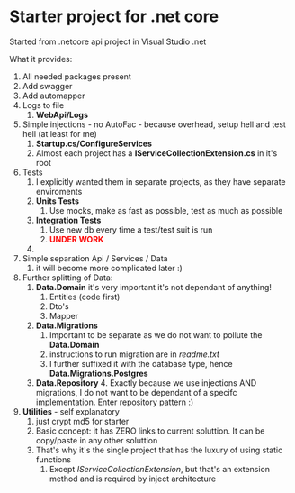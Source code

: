 # Starter project for .net core

Started from .netcore api project in Visual Studio .net

What it provides:
1. All needed packages present
1. Add swagger
1. Add automapper
1. Logs to file
   1. **WebApi/Logs**
1. Simple injections - no AutoFac - because overhead, setup hell and test hell (at least for me)
   1. **Startup.cs/ConfigureServices**
   1. Almost each project has a **IServiceCollectionExtension.cs** in it's root
1. Tests
   1. I explicitly wanted them in separate projects, as they have separate enviroments 
   1. **Units Tests**
      1. Use mocks, make as fast as possible, test as much as possible
   3. **Integration Tests**
      1. Use new db every time a test/test suit is run
      1. <span style="color:red">**UNDER WORK**</span>
   1. 
1. Simple separation Api / Services / Data
   1. it will become more complicated later :)
1. Further splitting of Data:
   1. **Data.Domain** it's very important it's not dependant of anything!
      1. Entities (code first)
      2. Dto's
      3. Mapper
   1. **Data.Migrations**
      1. Important to be separate as we do not want to pollute the **Data.Domain**
      1. instructions to run migration are in *readme.txt*
      3. I further suffixed it with the database type, hence **Data.Migrations.Postgres**
   1. **Data.Repository**
      4. Exactly because we use injections AND migrations, I do not want to be dependant of a specifc implementation. Enter repository pattern :)
1. **Utilities** - self explanatory
   1. just crypt md5 for starter
   1. Basic concept: it has ZERO links to current soluttion. It can be copy/paste in any other soluttion
   1. That's why it's the single project that has the luxury of using static functions
      1. Except *IServiceCollectionExtension*, but that's an extension method and is required by inject architecture